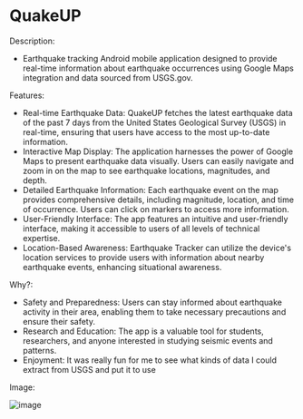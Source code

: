 # QuakeUP

Description:
- Earthquake tracking Android mobile application designed to provide real-time information about earthquake occurrences using Google Maps integration and data sourced from USGS.gov.

Features:
- Real-time Earthquake Data: QuakeUP fetches the latest earthquake data of the past 7 days from the United States Geological Survey (USGS) in real-time, ensuring that users have access to the most up-to-date information.
- Interactive Map Display: The application harnesses the power of Google Maps to present earthquake data visually. Users can easily navigate and zoom in on the map to see earthquake locations, magnitudes, and depth.
- Detailed Earthquake Information: Each earthquake event on the map provides comprehensive details, including magnitude, location, and time of occurrence. Users can click on markers to access more information.
- User-Friendly Interface: The app features an intuitive and user-friendly interface, making it accessible to users of all levels of technical expertise.
- Location-Based Awareness: Earthquake Tracker can utilize the device's location services to provide users with information about nearby earthquake events, enhancing situational awareness.

Why?:
- Safety and Preparedness: Users can stay informed about earthquake activity in their area, enabling them to take necessary precautions and ensure their safety.
- Research and Education: The app is a valuable tool for students, researchers, and anyone interested in studying seismic events and patterns.
- Enjoyment: It was really fun for me to see what kinds of data I could extract from USGS and put it to use

Image:

![image](https://github.com/mpolasub/QuakeUp/assets/63173206/39cfcb50-0129-44bd-991e-eb8a79334829)
